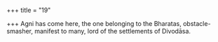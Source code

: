 +++
title = "19"

+++
Agni has come here, the one belonging to the Bharatas,
obstacle-smasher, manifest to many,
lord of the settlements of Divodāsa.